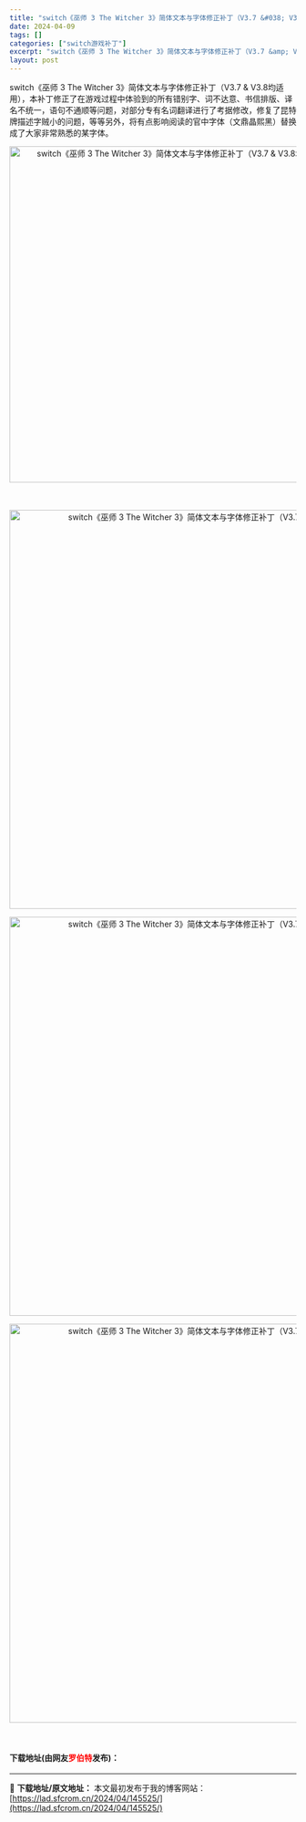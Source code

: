 ```yaml
---
title: "switch《巫师 3 The Witcher 3》简体文本与字体修正补丁（V3.7 &#038; V3.8均适用）"
date: 2024-04-09
tags: []
categories: ["switch游戏补丁"]
excerpt: "switch《巫师 3 The Witcher 3》简体文本与字体修正补丁（V3.7 &amp; V3.8均适用），本补丁修正了在游戏过程中体验到的所有错别字、词不达意、书信排版、译名不统一，语句不通顺等问题，对部分专有名词翻译进行了考据修改，修复了昆特牌描述字贼小的问题，等等另外，将有点影响阅读的&hellip;"
layout: post
---
```


 <p>switch《巫师 3 The Witcher 3》简体文本与字体修正补丁（V3.7 &amp; V3.8均适用），本补丁修正了在游戏过程中体验到的所有错别字、词不达意、书信排版、译名不统一，语句不通顺等问题，对部分专有名词翻译进行了考据修改，修复了昆特牌描述字贼小的问题，等等另外，将有点影响阅读的官中字体（文鼎晶熙黑）替换成了大家非常熟悉的某字体。</p> <p align="center"><img align="" border="0" src="https://lad.sfcrom.cn/wp-content/uploads/2024/04/20240409_6615496970e37.webp" width="590" alt="switch《巫师 3 The Witcher 3》简体文本与字体修正补丁（V3.7 &amp; V3.8均适用）" /></p> <p>　　</p> <div> <p align="center"><img align="" border="0" src="https://lad.sfcrom.cn/wp-content/uploads/2024/04/20240409_66154969beda8.webp" width="700" alt="switch《巫师 3 The Witcher 3》简体文本与字体修正补丁（V3.7 &amp; V3.8均适用）" /></p> <p align="center"><img align="" border="0" src="https://lad.sfcrom.cn/wp-content/uploads/2024/04/20240409_6615496a29c8e.webp" width="700" alt="switch《巫师 3 The Witcher 3》简体文本与字体修正补丁（V3.7 &amp; V3.8均适用）" /></p> <p align="center"><img align="" border="0" src="https://lad.sfcrom.cn/wp-content/uploads/2024/04/20240409_6615496a7ae6c.webp" width="700" alt="switch《巫师 3 The Witcher 3》简体文本与字体修正补丁（V3.7 &amp; V3.8均适用）" /></p></div> <p>&nbsp;</p> <p><h4>下载地址(由网友<font color="red">罗伯特</font>发布)：</h4></p> 

---
📖 **下载地址/原文地址：** 本文最初发布于我的博客网站：[https://lad.sfcrom.cn/2024/04/145525/](https://lad.sfcrom.cn/2024/04/145525/)
